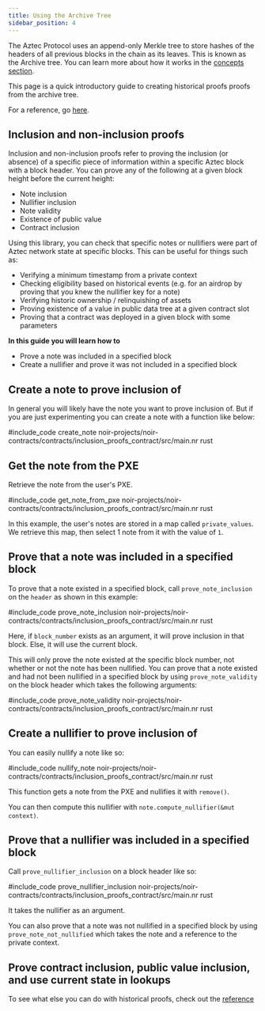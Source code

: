 ```yaml
---
title: Using the Archive Tree
sidebar_position: 4
---
```


The Aztec Protocol uses an append-only Merkle tree to store hashes of the headers of all previous blocks in the chain as its leaves. This is known as the Archive tree. You can learn more about how it works in the [concepts section](../../../../aztec/concepts/storage/trees/index.md).

This page is a quick introductory guide to creating historical proofs proofs from the archive tree.

For a reference, go [here](../../../../reference/developer_references/smart_contract_reference/aztec-nr/aztec/history/contract_inclusion.md).

## Inclusion and non-inclusion proofs

Inclusion and non-inclusion proofs refer to proving the inclusion (or absence) of a specific piece of information within a specific Aztec block with a block header. You can prove any of the following at a given block height before the current height:

- Note inclusion
- Nullifier inclusion
- Note validity
- Existence of public value
- Contract inclusion

Using this library, you can check that specific notes or nullifiers were part of Aztec network state at specific blocks. This can be useful for things such as:

- Verifying a minimum timestamp from a private context
- Checking eligibility based on historical events (e.g. for an airdrop by proving that you knew the nullifier key for a note)
- Verifying historic ownership / relinquishing of assets
- Proving existence of a value in public data tree at a given contract slot
- Proving that a contract was deployed in a given block with some parameters

**In this guide you will learn how to**

- Prove a note was included in a specified block
- Create a nullifier and prove it was not included in a specified block

## Create a note to prove inclusion of

In general you will likely have the note you want to prove inclusion of. But if you are just experimenting you can create a note with a function like below:

#include_code create_note noir-projects/noir-contracts/contracts/inclusion_proofs_contract/src/main.nr rust

## Get the note from the PXE

Retrieve the note from the user's PXE.

#include_code get_note_from_pxe noir-projects/noir-contracts/contracts/inclusion_proofs_contract/src/main.nr rust

In this example, the user's notes are stored in a map called `private_values`. We retrieve this map, then select 1 note from it with the value of `1`.

## Prove that a note was included in a specified block

To prove that a note existed in a specified block, call `prove_note_inclusion` on the `header` as shown in this example:

#include_code prove_note_inclusion noir-projects/noir-contracts/contracts/inclusion_proofs_contract/src/main.nr rust

Here, if `block_number` exists as an argument, it will prove inclusion in that block. Else, it will use the current block.

This will only prove the note existed at the specific block number, not whether or not the note has been nullified. You can prove that a note existed and had not been nullified in a specified block by using `prove_note_validity` on the block header which takes the following arguments:

#include_code prove_note_validity noir-projects/noir-contracts/contracts/inclusion_proofs_contract/src/main.nr rust

## Create a nullifier to prove inclusion of

You can easily nullify a note like so:

#include_code nullify_note noir-projects/noir-contracts/contracts/inclusion_proofs_contract/src/main.nr rust

This function gets a note from the PXE and nullifies it with `remove()`.

You can then compute this nullifier with `note.compute_nullifier(&mut context)`.

## Prove that a nullifier was included in a specified block

Call `prove_nullifier_inclusion` on a block header like so:

#include_code prove_nullifier_inclusion noir-projects/noir-contracts/contracts/inclusion_proofs_contract/src/main.nr rust

It takes the nullifier as an argument.

You can also prove that a note was not nullified in a specified block by using `prove_note_not_nullified` which takes the note and a reference to the private context.

## Prove contract inclusion, public value inclusion, and use current state in lookups

To see what else you can do with historical proofs, check out the [reference](../../../../reference/developer_references/smart_contract_reference/aztec-nr/aztec/history/contract_inclusion.md)
